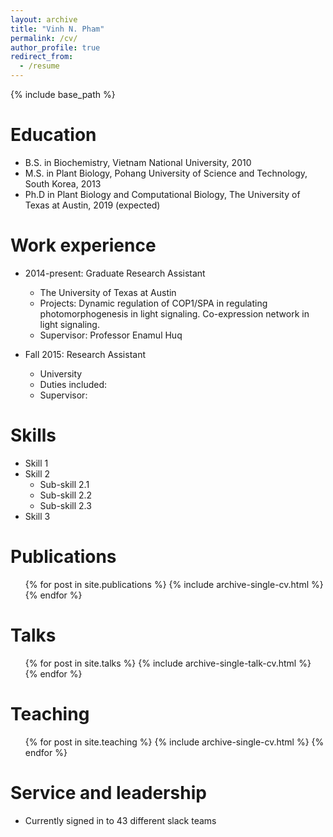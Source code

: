 ```yaml
---
layout: archive
title: "Vinh N. Pham"
permalink: /cv/
author_profile: true
redirect_from:
  - /resume
---
```


{% include base_path %}


Education
======
* B.S. in Biochemistry, Vietnam National University, 2010
* M.S. in Plant Biology, Pohang University of Science and Technology, South Korea, 2013
* Ph.D in Plant Biology and Computational Biology, The University of Texas at Austin, 2019 (expected)

Work experience
======
* 2014-present: Graduate Research Assistant
  * The University of Texas at Austin
  * Projects: Dynamic regulation of COP1/SPA in regulating photomorphogenesis in light signaling. Co-expression network in light signaling.
  * Supervisor: Professor Enamul Huq

* Fall 2015: Research Assistant
  * University
  * Duties included: 
  * Supervisor: 
  
Skills
======
* Skill 1
* Skill 2
  * Sub-skill 2.1
  * Sub-skill 2.2
  * Sub-skill 2.3
* Skill 3

Publications
======
  <ul>{% for post in site.publications %}
    {% include archive-single-cv.html %}
  {% endfor %}</ul>
  
Talks
======
  <ul>{% for post in site.talks %}
    {% include archive-single-talk-cv.html %}
  {% endfor %}</ul>
  
Teaching
======
  <ul>{% for post in site.teaching %}
    {% include archive-single-cv.html %}
  {% endfor %}</ul>
  
Service and leadership
======
* Currently signed in to 43 different slack teams
